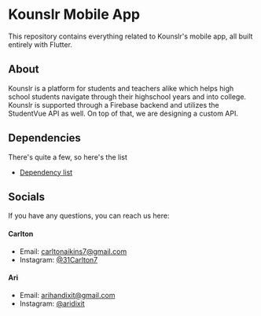 # Kounslr Mobile App

This repository contains everything related to Kounslr's mobile app, all built entirely with Flutter.

## About
Kounslr is a platform for students and teachers alike which helps high school students navigate through their highschool years and into college. Kounslr is supported through a Firebase backend and utilizes the StudentVue API as well. On top of that, we are designing a custom API. 

## Dependencies

There's quite a few, so here's the list
- [Dependency list](https://github.com/Kounslr/mobile_app/blob/master/pubspec.yaml)

## Socials

If you have any questions, you can reach us here:

#### Carlton
- Email: carltonaikins7@gmail.com
- Instagram: [@31Carlton7](https://www.instagram.com/31carlton7)

#### Ari
- Email: arihandixit@gmail.com
- Instagram: [@aridixit](https://www.instagram.com/aridixit)
